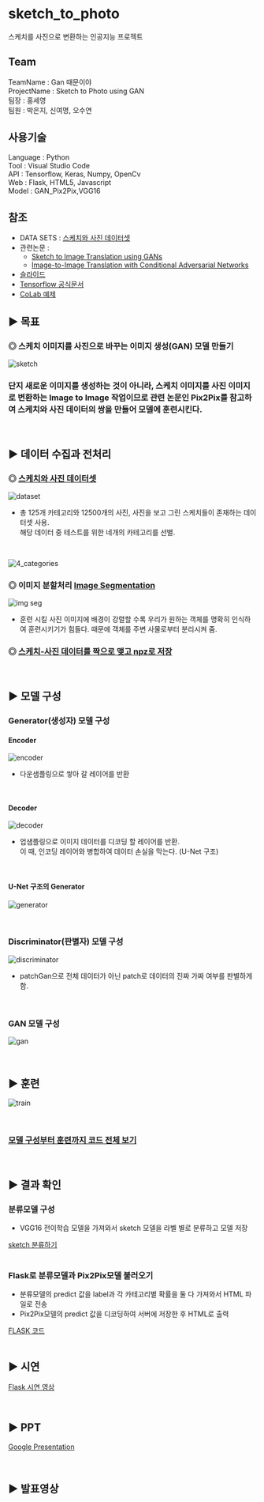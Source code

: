 # sketch_to_photo
스케치를 사진으로 변환하는 인공지능 프로젝트

## Team
TeamName : Gan 때문이야       
ProjectName : Sketch to Photo using GAN     
팀장 : 홍세영     
팀원 : 박은지, 신여명, 오수연     

## 사용기술
Language : Python        
Tool : Visual Studio Code      
API : Tensorflow, Keras, Numpy, OpenCv        
Web : Flask, HTML5, Javascript       
Model : GAN_Pix2Pix,VGG16     

## 참조
 * DATA SETS : [스케치와 사진 데이터셋](http://sketchy.eye.gatech.edu/)       
 * 관련논문 :        
     - [Sketch to Image Translation using GANs](https://lisa.fan/Resources/SketchGAN/sketch-image-translation.pdf)      
     - [Image-to-Image Translation with Conditional Adversarial Networks](https://arxiv.org/pdf/1611.07004.pdf)       
 * [슬라이드](https://lisa.fan/Resources/SketchGAN/sketchganslides.pdf)        
 * [Tensorflow 공식문서](https://www.tensorflow.org/tutorials/generative/pix2pix)
 * [CoLab 예제](https://colab.research.google.com/github/tensorflow/docs/blob/master/site/en/tutorials/generative/pix2pix.ipynb)         


## ▶ 목표   

### ◎ 스케치 이미지를 사진으로 바꾸는 이미지 생성(GAN) 모델 만들기      
![sketch](https://img1.daumcdn.net/thumb/R1280x0/?scode=mtistory2&fname=https%3A%2F%2Fblog.kakaocdn.net%2Fdn%2Fwnaed%2FbtqQIV2opBd%2F2QsiIbR9Dmz4UdnHmTX8bK%2Fimg.jpg)
<br />
### 단지 새로운 이미지를 생성하는 것이 아니라, 스케치 이미지를 사진 이미지로 변환하는 Image to Image 작업이므로 관련 논문인 Pix2Pix를 참고하여 스케치와 사진 데이터의 쌍을 만들어 모델에 훈련시킨다.         
<br />

## ▶ 데이터 수집과 전처리       

### ◎ [스케치와 사진 데이터셋](http://sketchy.eye.gatech.edu/) 
![dataset](https://img1.daumcdn.net/thumb/R1280x0/?scode=mtistory2&fname=https%3A%2F%2Fblog.kakaocdn.net%2Fdn%2FSDqup%2FbtqQKuYDzlo%2F5bGyjnufrfovOPX1NdE1J0%2Fimg.png)        
 * 총 125개 카테고리와 12500개의 사진, 사진을 보고 그린 스케치들이 존재하는 데이터셋 사용.       
해당 데이터 중 테스트를 위한 네개의 카테고리를 선별.       
<br />

![4_categories](https://img1.daumcdn.net/thumb/R1280x0/?scode=mtistory2&fname=https%3A%2F%2Fblog.kakaocdn.net%2Fdn%2FpfbB0%2FbtqQR63p7G6%2FIp6n4ms9pZW3kKKHKpFhk1%2Fimg.jpg)
<br />

### ◎ 이미지 분할처리 [Image Segmentation](https://github.com/maiorem/sketch_to_photo/blob/main/Project/pix2pix/pix2pix_imagesegmentation.py)
![img seg](https://img1.daumcdn.net/thumb/R1280x0/?scode=mtistory2&fname=https%3A%2F%2Fblog.kakaocdn.net%2Fdn%2FcCoR2m%2FbtqQXBu5omK%2FYXix5FhOgiC2O1RebGyme0%2Fimg.jpg)       
 * 훈련 시킬 사진 이미지에 배경이 강렬할 수록 우리가 원하는 객체를 명확히 인식하여 훈련시키기가 힘들다. 때문에 객체를 주변 사물로부터 분리시켜 줌.          



### ◎ [스케치-사진 데이터를 짝으로 맺고 npz로 저장](https://github.com/maiorem/sketch_to_photo/blob/main/Project/pix2pix/pix2pix_0_save_new.py)           
<br />

## ▶ 모델 구성

### Generator(생성자) 모델 구성
#### Encoder
![encoder](https://img1.daumcdn.net/thumb/R1280x0/?scode=mtistory2&fname=https%3A%2F%2Fblog.kakaocdn.net%2Fdn%2Fee08Xh%2FbtqQ0PuuAVF%2FdwJgg2BvSz7ceGmSXkjjlk%2Fimg.png)     
 * 다운샘플링으로 쌓아 갈 레이어를 반환
<br /> 

#### Decoder
![decoder](https://img1.daumcdn.net/thumb/R1280x0/?scode=mtistory2&fname=https%3A%2F%2Fblog.kakaocdn.net%2Fdn%2FvmNJc%2FbtqQ7UnXkRN%2Fi4FcIe9cA9Ke9lkIKkSV71%2Fimg.png)      
 * 업샘플링으로 이미지 데이터를 디코딩 할 레이어를 반환.           
 이 때, 인코딩 레이어와 병합하여 데이터 손실을 막는다. (U-Net 구조)
<br />

#### U-Net 구조의 Generator
![generator](https://img1.daumcdn.net/thumb/R1280x0/?scode=mtistory2&fname=https%3A%2F%2Fblog.kakaocdn.net%2Fdn%2FE9qHS%2FbtqQ0QmyDFp%2FekfexEFnG7wxtmEZVDXRk1%2Fimg.png)      

<br />

### Discriminator(판별자) 모델 구성

![discriminator](https://img1.daumcdn.net/thumb/R1280x0/?scode=mtistory2&fname=https%3A%2F%2Fblog.kakaocdn.net%2Fdn%2FHhPXb%2FbtqQ1MRRAbH%2FQUD52A1kdVFBHSGykk7PQk%2Fimg.png)    
 * patchGan으로 전체 데이터가 아닌 patch로 데이터의 진짜 가짜 여부를 판별하게 함.
<br />

### GAN 모델 구성

![gan](https://img1.daumcdn.net/thumb/R1280x0/?scode=mtistory2&fname=https%3A%2F%2Fblog.kakaocdn.net%2Fdn%2Fd2Vu1O%2FbtqQXBQ1RWs%2FZ3rkruKjF3Klc3qo25kvy0%2Fimg.png)      

<br />

## ▶ 훈련
![train](https://img1.daumcdn.net/thumb/R1280x0/?scode=mtistory2&fname=https%3A%2F%2Fblog.kakaocdn.net%2Fdn%2FEFbmD%2FbtqQZxU5NDp%2FBG3KAANtBV0Aku51vIXfek%2Fimg.png)      

<br />

### [모델 구성부터 훈련까지 코드 전체 보기](https://github.com/maiorem/sketch_to_photo/blob/main/Project/pix2pix/pix2pix_00_main.py)
<br />

## ▶ 결과 확인

### 분류모델 구성
 * VGG16 전이학습 모델을 가져와서 sketch 모델을 라벨 별로 분류하고 모델 저장
 
[sketch 분류하기](https://github.com/maiorem/sketch_to_photo/blob/main/Project/pix2pix/vgg16.py)        
<br />

### Flask로 분류모델과 Pix2Pix모델 불러오기
 * 분류모델의 predict 값을 label과 각 카테고리별 확률을 둘 다 가져와서 HTML 파일로 전송
 * Pix2Pix모델의 predict 값을 디코딩하여 서버에 저장한 후 HTML로 출력

[FLASK 코드](https://github.com/maiorem/sketch_to_photo/blob/main/Project/flask_project/test_flask.py)           
<br />
 
## ▶ 시연
[Flask 시연 영상](https://youtu.be/9ftY67cGDOA)        

<br />

## ▶ PPT
[Google Presentation](https://drive.google.com/file/d/1tk8vf_pHthygBoWDpEdXRcnBdmPGgAGO/view?usp=sharing)

<br />

## ▶ 발표영상

